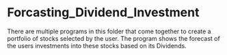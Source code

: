 # Forcasting_Dividend_Investment
There are multiple programs in this folder that come together to create a portfolio of stocks selected by the user. The program shows the forecast of the users investments into these stocks based on its Dividends.
